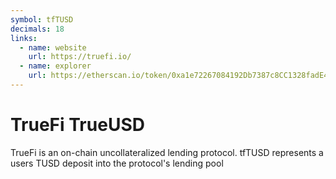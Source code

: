 ```yaml
---
symbol: tfTUSD
decimals: 18
links:
  - name: website
    url: https://truefi.io/
  - name: explorer
    url: https://etherscan.io/token/0xa1e72267084192Db7387c8CC1328fadE470e4149
---
```


# TrueFi TrueUSD

TrueFi is an on-chain uncollateralized lending protocol. tfTUSD represents a users TUSD deposit into the protocol's lending pool
